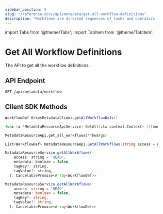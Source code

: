 ```yaml
---
sidebar_position: 9
slug: "/reference-docs/api/metadata/get-all-workflow-definitions"
description: "Workflows are directed sequences of tasks and operators. This API is used to retrieve all workflow definitions in Orkes Conductor."
---
```



import Tabs from '@theme/Tabs';
import TabItem from '@theme/TabItem';

# Get All Workflow Definitions

The API to get all the workflow definitions.

## API Endpoint

```
GET /api/metadata/workflow
```

## Client SDK Methods

<Tabs>
<TabItem value="Java" label="Java">

```java
WorkflowDef OrkesMetadataClient.getAllWorkflowDefs()
```

</TabItem>
<TabItem value="Go" label="Go">

```go
func (a *MetadataResourceApiService) GetAll(ctx context.Context) ([]model.WorkflowDef, *http.Response, error)
```

</TabItem>
<TabItem value="Python" label="Python">

```python
MetadataResourceApi.get_all_workflows(**kwargs)
```

</TabItem>
<TabItem value="CSharp" label="C#">

```csharp
List<WorkflowDef> MetadataResourceApi.GetAllWorkflows(string access = null, bool? metadata = null, string tagKey = null, string tagValue = null, bool? _short = null)
```

</TabItem>
<TabItem value="JavaScript" label="JavaScript">

```javascript
MatadataResourceService.getAllWorkflows(
    access: string = 'READ',
    metadata: boolean = false,
    tagKey?: string,
    tagValue?: string,
  ): CancelablePromise<Array<WorkflowDef>>
```

</TabItem>
<TabItem value="Typescript" label="Typescript">

```typescript
MatadataResourceService.getAllWorkflows(
    access: string = 'READ',
    metadata: boolean = false,
    tagKey?: string,
    tagValue?: string,
  ): CancelablePromise<Array<WorkflowDef>>
```

</TabItem>
</Tabs>
